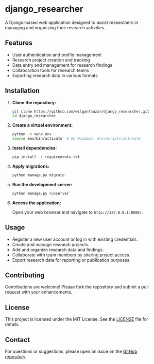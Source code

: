 # django_researcher

A Django-based web application designed to assist researchers in managing and organizing their research activities.

## Features

- User authentication and profile management
- Research project creation and tracking
- Data entry and management for research findings
- Collaboration tools for research teams
- Exporting research data in various formats

## Installation

1. **Clone the repository:**

   ```bash
   git clone https://github.com/wilganfauzan/django_researcher.git
   cd django_researcher
   ```

2. **Create a virtual environment:**

   ```bash
   python -m venv env
   source env/bin/activate  # On Windows: env\Scripts\activate
   ```

3. **Install dependencies:**

   ```bash
   pip install -r requirements.txt
   ```

4. **Apply migrations:**

   ```bash
   python manage.py migrate
   ```

5. **Run the development server:**

   ```bash
   python manage.py runserver
   ```

6. **Access the application:**

   Open your web browser and navigate to `http://127.0.0.1:8000/`.

## Usage

- Register a new user account or log in with existing credentials.
- Create and manage research projects.
- Add and organize research data and findings.
- Collaborate with team members by sharing project access.
- Export research data for reporting or publication purposes.

## Contributing

Contributions are welcome! Please fork the repository and submit a pull request with your enhancements.

## License

This project is licensed under the MIT License. See the [LICENSE](LICENSE) file for details.

## Contact

For questions or suggestions, please open an issue on the [GitHub repository](https://github.com/wilganfauzan/django_researcher/issues).
